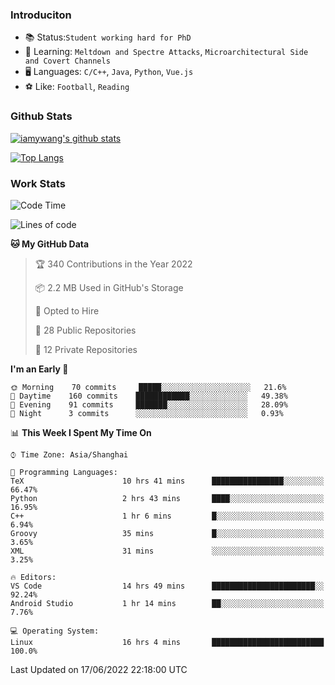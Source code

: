 ### Introduciton

- 📚 Status:`Student working hard for PhD`
- 🔎 Learning: `Meltdown and Spectre Attacks`, `Microarchitectural Side and Covert Channels`
- 🖥️ Languages: `C/C++`, `Java`, `Python`, `Vue.js`
- ⚽ Like: `Football`, `Reading`

### Github Stats

[![iamywang's github stats](https://github-readme-stats.vercel.app/api?username=iamywang&count_private=true&show_icons=true)]()

[![Top Langs](https://github-readme-stats.vercel.app/api/top-langs/?username=iamywang&layout=compact)]()

### Work Stats

<!--START_SECTION:waka-->
![Code Time](http://img.shields.io/badge/Code%20Time-407%20hrs%2023%20mins-blue)

![Lines of code](https://img.shields.io/badge/From%20Hello%20World%20I%27ve%20Written--40%20Thousand%20lines%20of%20code-blue)

**🐱 My GitHub Data** 

> 🏆 340 Contributions in the Year 2022
 > 
> 📦 2.2 MB Used in GitHub's Storage 
 > 
> 💼 Opted to Hire
 > 
> 📜 28 Public Repositories 
 > 
> 🔑 12 Private Repositories  
 > 
**I'm an Early 🐤** 

```text
🌞 Morning    70 commits     █████░░░░░░░░░░░░░░░░░░░░   21.6% 
🌆 Daytime    160 commits    ████████████░░░░░░░░░░░░░   49.38% 
🌃 Evening    91 commits     ███████░░░░░░░░░░░░░░░░░░   28.09% 
🌙 Night      3 commits      ░░░░░░░░░░░░░░░░░░░░░░░░░   0.93%

```


📊 **This Week I Spent My Time On** 

```text
⌚︎ Time Zone: Asia/Shanghai

💬 Programming Languages: 
TeX                      10 hrs 41 mins      ████████████████░░░░░░░░░   66.47% 
Python                   2 hrs 43 mins       ████░░░░░░░░░░░░░░░░░░░░░   16.95% 
C++                      1 hr 6 mins         █░░░░░░░░░░░░░░░░░░░░░░░░   6.94% 
Groovy                   35 mins             █░░░░░░░░░░░░░░░░░░░░░░░░   3.65% 
XML                      31 mins             ░░░░░░░░░░░░░░░░░░░░░░░░░   3.25%

🔥 Editors: 
VS Code                  14 hrs 49 mins      ███████████████████████░░   92.24% 
Android Studio           1 hr 14 mins        ██░░░░░░░░░░░░░░░░░░░░░░░   7.76%

💻 Operating System: 
Linux                    16 hrs 4 mins       █████████████████████████   100.0%

```


 Last Updated on 17/06/2022 22:18:00 UTC
<!--END_SECTION:waka-->
